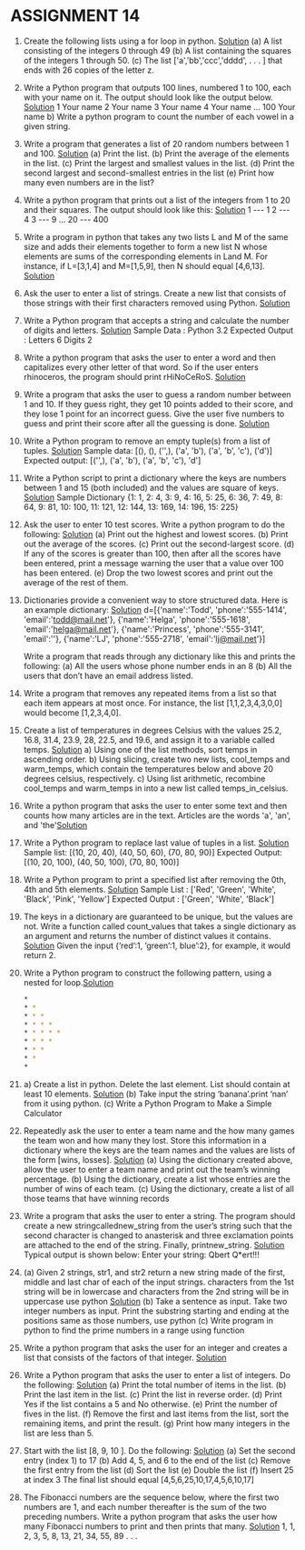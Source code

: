 # ASSIGNMENT 14

1. Create the following lists using a for loop in python. [Solution](1_Lists.py)
   (a) A list consisting of the integers 0 through 49
   (b) A list containing the squares of the integers 1 through 50.
   (c) The list ['a','bb','ccc','dddd', . . . ] that ends with 26 copies of the letter z.

2. Write a Python program that outputs 100 lines, numbered 1 to 100, each with your name on it. The output should look like the output below. [Solution](2_String_vowel.py)
   1 Your name
   2 Your name
   3 Your name
   4 Your name
   ...
   100 Your name
   b) Write a python program to count the number of each vowel in a given string.

3. Write a program that generates a list of 20 random numbers between 1 and 100. [Solution](3_Random.py)
   (a) Print the list.
   (b) Print the average of the elements in the list.
   (c) Print the largest and smallest values in the list.
   (d) Print the second largest and second-smallest entries in the list
   (e) Print how many even numbers are in the list?

4. Write a python program that prints out a list of the integers from 1 to 20 and their squares. The output should look like this: [Solution](4_Squares.py)
   1 --- 1
   2 --- 4
   3 --- 9
   ...
   20 --- 400

5. Write a program in python that takes any two lists L and M of the same size and adds their elements together to form a new list N whose elements are sums of the corresponding elements in Land M. For instance, if L=[3,1,4] and M=[1,5,9], then N should equal [4,6,13]. [Solution](5_List_Element_Addition.py)

6. Ask the user to enter a list of strings. Create a new list that consists of those strings with their first characters removed using Python. [Solution](6_List_String_Manipulation.py)

7. Write a Python program that accepts a string and calculate the number of digits and letters. [Solution](7_String_Methods.py)
   Sample Data : Python 3.2
   Expected Output :
   Letters 6
   Digits 2

8. Write a python program that asks the user to enter a word and then capitalizes every other letter of that word. So if the user enters rhinoceros, the program should print rHiNoCeRoS. [Solution](8_Capitalize.py)

9. Write a program that asks the user to guess a random number between 1 and 10. If they guess right, they get 10 points added to their score, and they lose 1 point for an incorrect guess. Give the user five numbers to guess and print their score after all the guessing is done. [Solution](9_Random_Number_Game.py)

10. Write a Python program to remove an empty tuple(s) from a list of tuples. [Solution](10_Empty_Tuples.py)
    Sample data: [(), (), ('',), ('a', 'b'), ('a', 'b', 'c'), ('d')]
    Expected output: [('',), ('a', 'b'), ('a', 'b', 'c'), 'd']

11. Write a Python script to print a dictionary where the keys are numbers between 1 and 15 (both included) and the values are square of keys. [Solution](11_Dict_Comprehension.py)
    Sample Dictionary
    {1: 1, 2: 4, 3: 9, 4: 16, 5: 25, 6: 36, 7: 49, 8: 64, 9: 81, 10: 100, 11: 121, 12: 144, 13: 169, 14: 196, 15: 225}

12. Ask the user to enter 10 test scores. Write a python program to do the following: [Solution](12_Integer_Operations.py)
    (a) Print out the highest and lowest scores.
    (b) Print out the average of the scores.
    (c) Print out the second-largest score.
    (d) If any of the scores is greater than 100, then after all the scores have been entered, print a message warning the user that a value over 100 has been entered.
    (e) Drop the two lowest scores and print out the average of the rest of them.

13. Dictionaries provide a convenient way to store structured data. Here is an example dictionary: [Solution](13_Dictionary_Operations.py)
    d=[{'name':'Todd', 'phone':'555-1414', 'email':'todd@mail.net'},
    {'name':'Helga', 'phone':'555-1618', 'email':'helga@mail.net'},
    {'name':'Princess', 'phone':'555-3141', 'email':''},
    {'name':'LJ', 'phone':'555-2718', 'email':'lj@mail.net'}]

    Write a program that reads through any dictionary like this and prints the following:
    (a) All the users whose phone number ends in an 8
    (b) All the users that don’t have an email address listed.

14. Write a program that removes any repeated items from a list so that each item appears at most once. For instance, the list [1,1,2,3,4,3,0,0] would become [1,2,3,4,0].

15. Create a list of temperatures in degrees Celsius with the values 25.2, 16.8, 31.4, 23.9, 28, 22.5, and 19.6, and assign it to a variable called temps. [Solution](15_Temperartures.py)
    a) Using one of the list methods, sort temps in ascending order.
    b) Using slicing, create two new lists, cool_temps and warm_temps, which contain the temperatures below and above 20 degrees celsius, respectively.
    c) Using list arithmetic, recombine cool_temps and warm_temps in into a new list called temps_in_celsius.

16. Write a python program that asks the user to enter some text and then counts how many articles are in the text. Articles are the words 'a', 'an', and 'the'[Solution](16_Count_Articles.py)

17. Write a Python program to replace last value of tuples in a list. [Solution](17_Tuple_Operations.py)
    Sample list: [(10, 20, 40), (40, 50, 60), (70, 80, 90)]
    Expected Output: [(10, 20, 100), (40, 50, 100), (70, 80, 100)]

18. Write a Python program to print a specified list after removing the 0th, 4th and 5th elements. [Solution](18_List_Operations.py)
    Sample List : ['Red', 'Green', 'White', 'Black', 'Pink', 'Yellow']
    Expected Output : ['Green', 'White', 'Black']

19. The keys in a dictionary are guaranteed to be unique, but the values are not. Write a function called count_values that takes a single dictionary as an argument and returns the number of distinct values it contains. [Solution](19_Dictionary_Operations.py)
    Given the input {’red’:1, ’green’:1, blue’:2},
    for example, it would return 2.
20. Write a Python program to construct the following pattern, using a nested for loop.[Solution](20_Pattern.py)

    ```sh
    *
    * *
    * * *
    * * * *
    * * * * *
    * * * *
    * * *
    * *
    *
    ```

21. a) Create a list in python. Delete the last element. List should contain at least 10 elements. [Solution](21_Multiple_Operations.py)
    (b) Take input the string ‘banana’.print ‘nan’ from it using python.
    (c) Write a Python Program to Make a Simple Calculator

22. Repeatedly ask the user to enter a team name and the how many games the team won and how many they lost. Store this information in a dictionary where the keys are the team names and the values are lists of the form [wins, losses]. [Solution](22_Dictionary_Operations.py)
    (a) Using the dictionary created above, allow the user to enter a team name and print out the team’s winning percentage.
    (b) Using the dictionary, create a list whose entries are the number of wins of each team.
    (c) Using the dictionary, create a list of all those teams that have winning records

23. Write a program that asks the user to enter a string. The program should create a new stringcallednew_string from the user’s string such that the second character is changed to anasterisk and three exclamation points are attached to the end of the string. Finally, printnew_string. [Solution](23_String_Manipulation.py)
    Typical output is shown below:
    Enter your string: Qbert
    Q\*ert!!!

24. (a) Given 2 strings, str1, and str2 return a new string made of the first, middle and last char of each of the input strings. characters from the 1st string will be in lowercase and characters from the 2nd string will be in uppercase use python [Solution](24_String_Operations.py)
    (b) Take a sentence as input. Take two integer numbers as input. Print the substring starting and ending at the positions same as those numbers, use python
    (c) Write program in python to find the prime numbers in a range using function

25. Write a python program that asks the user for an integer and creates a list that consists of the factors of that integer. [Solution](25_Factors.py)

26. Write a Python program that asks the user to enter a list of integers. Do the following: [Solution](26_List_Operations.py)
    (a) Print the total number of items in the list.
    (b) Print the last item in the list.
    (c) Print the list in reverse order.
    (d) Print Yes if the list contains a 5 and No otherwise.
    (e) Print the number of fives in the list.
    (f) Remove the first and last items from the list, sort the remaining items, and print the result.
    (g) Print how many integers in the list are less than 5.

27. Start with the list [8, 9, 10 ]. Do the following: [Solution](27_List_Operations_2.py)
    (a) Set the second entry (index 1) to 17
    (b) Add 4, 5, and 6 to the end of the list
    (c) Remove the first entry from the list
    (d) Sort the list
    (e) Double the list
    (f) Insert 25 at index 3
    The final list should equal [4,5,6,25,10,17,4,5,6,10,17]

28. The Fibonacci numbers are the sequence below, where the first two numbers are 1, and each number thereafter is the sum of the two preceding numbers. Write a python program that asks the user how many Fibonacci numbers to print and then prints that many. [Solution](28_Fibonacci.py)
    1, 1, 2, 3, 5, 8, 13, 21, 34, 55, 89 . . .
